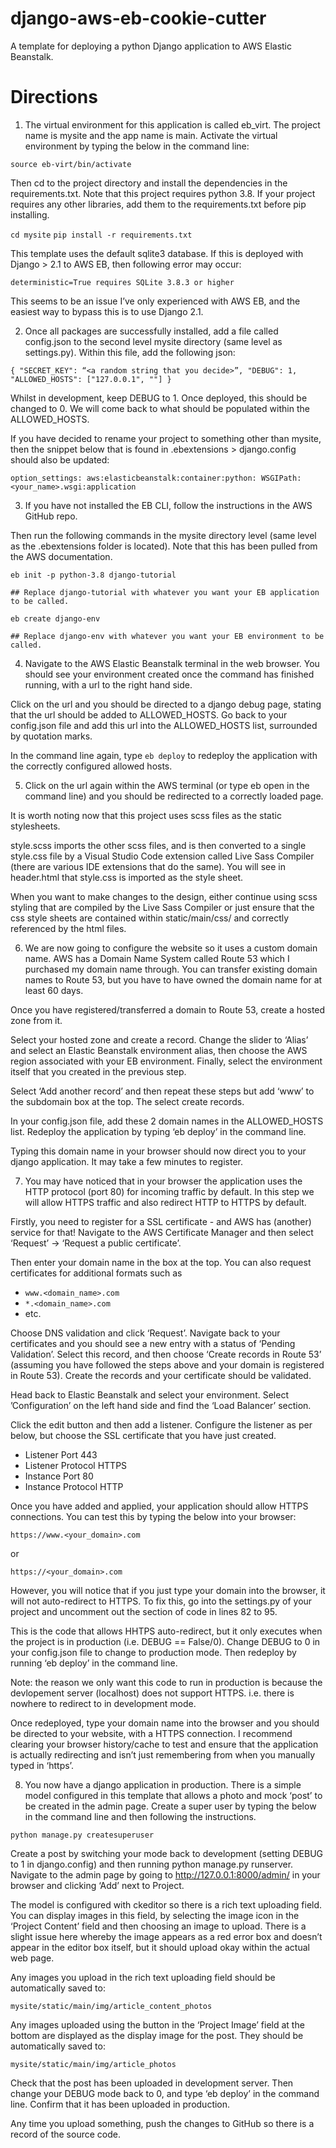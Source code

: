 # django-aws-eb-cookie-cutter
A template for deploying a python Django application to AWS Elastic Beanstalk.

# Directions

1. The virtual environment for this application is called eb_virt. The project name is mysite and the app name is main. Activate the virtual environment by typing the below in the command line:

`source eb-virt/bin/activate`

Then cd to the project directory and install the dependencies in the requirements.txt. Note that this project requires python 3.8. If your project requires any other libraries, add them to the requirements.txt before pip installing.

`cd mysite`
`pip install -r requirements.txt`

This template uses the default sqlite3 database. If this is deployed with Django > 2.1 to AWS EB, then following error may occur:

`deterministic=True requires SQLite 3.8.3 or higher`
 

This seems to be an issue I’ve only experienced with AWS EB, and the easiest way to bypass this is to use Django 2.1. 

2. Once all packages are successfully installed, add a file called config.json to the second level mysite directory (same level as settings.py). Within this file, add the following json:

`{
    "SECRET_KEY": “<a random string that you decide>”,
    "DEBUG": 1,
    "ALLOWED_HOSTS": ["127.0.0.1", ""]
}`
 

Whilst in development, keep DEBUG to 1. Once deployed, this should be changed to 0. We will come back to what should be populated within the ALLOWED_HOSTS.

If you have decided to rename your project to something other than mysite, then the snippet below that is found in .ebextensions > django.config should also be updated:

`option_settings:
  aws:elasticbeanstalk:container:python:
    WSGIPath: <your_name>.wsgi:application`
    
3. If you have not installed the EB CLI, follow the instructions in the AWS GitHub repo.

Then run the following commands in the mysite directory level (same level as the .ebextensions folder is located). Note that this has been pulled from the AWS documentation.

`eb init -p python-3.8 django-tutorial`

`## Replace django-tutorial with whatever you want your EB application to be called.`

`eb create django-env`

`## Replace django-env with whatever you want your EB environment to be called.`

4. Navigate to the AWS Elastic Beanstalk terminal in the web browser. You should see your environment created once the command has finished running, with a url to the right hand side.

Click on the url and you should be directed to a django debug page, stating that the url should be added to ALLOWED_HOSTS. Go back to your config.json file and add this url into the ALLOWED_HOSTS list, surrounded by quotation marks.

In the command line again, type `eb deploy` to redeploy the application with the correctly configured allowed hosts.

5. Click on the url again within the AWS terminal (or type eb open in the command line) and you should be redirected to a correctly loaded page.

It is worth noting now that this project uses scss files as the static stylesheets.

style.scss imports the other scss files, and is then converted to a single style.css file by a Visual Studio Code extension called Live Sass Compiler (there are various IDE extensions that do the same). You will see in header.html that style.css is imported as the style sheet.

When you want to make changes to the design, either continue using scss styling that are compiled by the Live Sass Compiler or just ensure that the css style sheets are contained within static/main/css/ and correctly referenced by the html files.

6. We are now going to configure the website so it uses a custom domain name. AWS has a Domain Name System called Route 53 which I purchased my domain name through. You can transfer existing domain names to Route 53, but you have to have owned the domain name for at least 60 days.

Once you have registered/transferred a domain to Route 53, create a hosted zone from it.

Select your hosted zone and create a record. Change the slider to ‘Alias’ and select an Elastic Beanstalk environment alias, then choose the AWS region associated with your EB environment. Finally, select the environment itself that you created in the previous step.

Select ‘Add another record’ and then repeat these steps but add ‘www’ to the subdomain box at the top. The select create records.

In your config.json file, add these 2 domain names in the ALLOWED_HOSTS list. Redeploy the application by typing ‘eb deploy’ in the command line.

Typing this domain name in your browser should now direct you to your django application. It may take a few minutes to register.

7. You may have noticed that in your browser the application uses the HTTP protocol (port 80) for incoming traffic by default. In this step we will allow HTTPS traffic and also redirect HTTP to HTTPS by default.

Firstly, you need to register for a SSL certificate - and AWS has (another) service for that! Navigate to the AWS Certificate Manager and then select ‘Request’ -> ‘Request a public certificate’.

Then enter your domain name in the box at the top. You can also request certificates for additional formats such as

* `www.<domain_name>.com`
* `*.<domain_name>.com`
* etc.

Choose DNS validation and click ‘Request’. Navigate back to your certificates and you should see a new entry with a status of ‘Pending Validation’. Select this record, and then choose ‘Create records in Route 53’ (assuming you have followed the steps above and your domain is registered in Route 53). Create the records and your certificate should be validated.

Head back to Elastic Beanstalk and select your environment. Select ’Configuration’ on the left hand side and find the ‘Load Balancer’ section.

Click the edit button and then add a listener. Configure the listener as per below, but choose the SSL certificate that you have just created.

* Listener Port 443
* Listener Protocol HTTPS
* Instance Port 80
* Instance Protocol HTTP

Once you have added and applied, your application should allow HTTPS connections. You can test this by typing the below into your browser:

`https://www.<your_domain>.com`

or

`https://<your_domain>.com`

However, you will notice that if you just type your domain into the browser, it will not auto-redirect to HTTPS. To fix this, go into the settings.py of your project and uncomment out the section of code in lines 82 to 95.

This is the code that allows HHTPS auto-redirect, but it only executes when the project is in production (i.e. DEBUG == False/0). Change DEBUG to 0 in your config.json file to change to production mode. Then redeploy by running ‘eb deploy’ in the command line.

Note: the reason we only want this code to run in production is because the devlopement server (localhost) does not support HTTPS. i.e. there is nowhere to redirect to in development mode. 

Once redeployed, type your domain name into the browser and you should be directed to your website, with a HTTPS connection. I recommend clearing your browser history/cache to test and ensure that the application is actually redirecting and isn’t just remembering from when you manually typed in ‘https’.

8. You now have a django application in production. There is a simple model configured in this template that allows a photo and mock ‘post’ to be created in the admin page. Create a super user by typing the below in the command line and then following the instructions. 

`python manage.py createsuperuser`
 

Create a post by switching your mode back to development (setting DEBUG to 1 in django.config) and then running python manage.py runserver. Navigate to the admin page by going to http://127.0.0.1:8000/admin/ in your browser and clicking ‘Add’ next to Project.

The model is configured with ckeditor so there is a rich text uploading field. You can display images in this field, by selecting the image icon in the ‘Project Content’ field and then choosing an image to upload. There is a slight issue here whereby the image appears as a red error box and doesn’t appear in the editor box itself, but it should upload okay within the actual web page.

Any images you upload in the rich text uploading field should be automatically saved to:

`mysite/static/main/img/article_content_photos`
 

Any images uploaded using the button in the ‘Project Image’ field at the bottom are displayed as the display image for the post. They should be automatically saved to:

`mysite/static/main/img/article_photos`
 

Check that the post has been uploaded in development server. Then change your DEBUG mode back to 0, and type ‘eb deploy’ in the command line. Confirm that it has been uploaded in production.

Any time you upload something, push the changes to GitHub so there is a record of the source code. 
